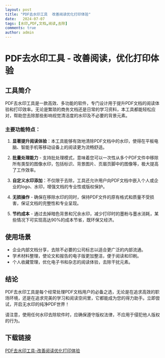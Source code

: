 ```yaml
---
layout: post
title: "PDF去水印工具  改善阅读优化打印体验"
date:   2024-07-07
tags: [水印,PDF,文档,阅读,去除]
comments: true
author: admin
---
```

# PDF去水印工具 - 改善阅读，优化打印体验

## 工具简介
PDF去水印工具是一款高效、多功能的软件，专门设计用于提升PDF文档的阅读体验和打印效率。无论是繁琐的商务文档还是日常的学习资料，本工具都能轻松应对，帮助您去除那些影响视觉清洁度的水印及不必要的背景元素。

### 主要功能特点：

1. **显著提升阅读体验**：本工具能够有效地清除PDF文档中的水印，使得在平板电脑、智能手机等移动设备上的阅读更为流畅舒适。
   
2. **批量处理能力** - 支持批处理模式，意味着您可以一次性从多个PDF文件中移除所有类型的图像水印，包括标识、背景图片、页眉页脚中的图像等，极大提高了工作效率。

3. **自定义水印添加**：不仅限于去除，工具还允许用户向PDF文档中嵌入个人或企业的logo、水印，增强文档的专业性或版权保护。

4. **无损操作** - 确保在移除水印的同时，保持PDF文件的原有格式和质量不受损害，保证文档的完整性和专业呈现。

5. **节约成本** - 通过去掉暗色背景和冗余水印，减少打印时的墨粉与墨水消耗，某些情况下可实现高达90%的成本节省，既环保又经济。

## 使用场景
- 企业内部文档分享，去除不必要的公司标志以适合更广泛的内部流通。
- 学术材料整理，使论文和报告的电子版更加整洁，便于阅读和印刷。
- 个人收藏管理，优化电子书和杂志的阅读体验，去除干扰元素。

## 结论
PDF去水印工具是每个经常处理PDF文档用户的必备之选，无论是在追求高效的职场环境，还是在追求完美的学习和阅读空间里，它都能成为您的得力助手。立即尝试，开启无水印的纯净PDF世界！

请注意，使用任何水印去除软件时，应确保遵守版权法律，不应用于侵犯他人版权的行为。

## 下载链接

[PDF去水印工具-改善阅读优化打印体验](https://pan.quark.cn/s/91257ab2aee0)